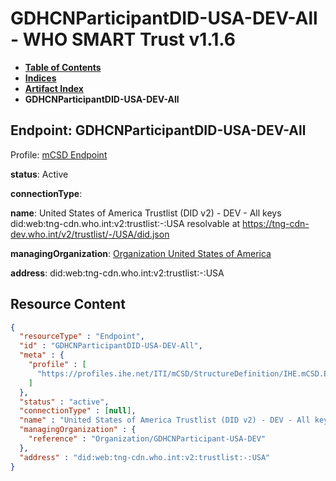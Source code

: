 # GDHCNParticipantDID-USA-DEV-All - WHO SMART Trust v1.1.6

* [**Table of Contents**](toc.md)
* [**Indices**](indices.md)
* [**Artifact Index**](artifacts.md)
* **GDHCNParticipantDID-USA-DEV-All**

## Endpoint: GDHCNParticipantDID-USA-DEV-All

Profile: [mCSD Endpoint](https://profiles.ihe.net/ITI/mCSD/4.0.0/StructureDefinition-IHE.mCSD.Endpoint.html)

**status**: Active

**connectionType**: 

**name**: United States of America Trustlist (DID v2) - DEV - All keys did:web:tng-cdn.who.int:v2:trustlist:-:USA resolvable at https://tng-cdn-dev.who.int/v2/trustlist/-/USA/did.json

**managingOrganization**: [Organization United States of America](Organization-GDHCNParticipant-USA-DEV.md)

**address**: did:web:tng-cdn.who.int:v2:trustlist:-:USA



## Resource Content

```json
{
  "resourceType" : "Endpoint",
  "id" : "GDHCNParticipantDID-USA-DEV-All",
  "meta" : {
    "profile" : [
      "https://profiles.ihe.net/ITI/mCSD/StructureDefinition/IHE.mCSD.Endpoint"
    ]
  },
  "status" : "active",
  "connectionType" : [null],
  "name" : "United States of America Trustlist (DID v2) - DEV - All keys\ndid:web:tng-cdn.who.int:v2:trustlist:-:USA\nresolvable at https://tng-cdn-dev.who.int/v2/trustlist/-/USA/did.json",
  "managingOrganization" : {
    "reference" : "Organization/GDHCNParticipant-USA-DEV"
  },
  "address" : "did:web:tng-cdn.who.int:v2:trustlist:-:USA"
}

```
